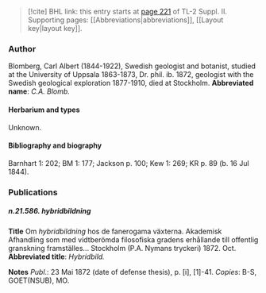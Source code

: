 > [!cite] BHL link: this entry starts at [page 221](https://www.biodiversitylibrary.org/page/33265418) of TL-2 Suppl. II.
> Supporting pages: [[Abbreviations|abbreviations]], [[Layout key|layout key]].

### Author

Blomberg, Carl Albert (1844-1922), Swedish geologist and botanist, studied at the University of Uppsala 1863-1873, Dr. phil. ib. 1872, geologist with the Swedish geological exploration 1877-1910, died at Stockholm. 
**Abbreviated name**: *C.A. Blomb.*

#### Herbarium and types

Unknown.

#### Bibliography and biography

Barnhart 1: 202; BM 1: 177; Jackson p. 100; Kew 1: 269; KR p. 89 (b. 16 Jul 1844).

### Publications

##### n.21.586. hybridbildning

**Title**
Om *hybridbildning* hos de fanerogama växterna. Akademisk Afhandling som med vidtberömda filosofiska gradens erhållande till offentlig granskning framställes... Stockholm (P.A. Nymans tryckeri) 1872. Oct.
**Abbreviated title**: *Hybridbild.*

**Notes**
*Publ*.: 23 Mai 1872 (date of defense thesis), p. \[i\], \[1\]-41. *Copies*: B-S, GOET(NSUB), MO.

